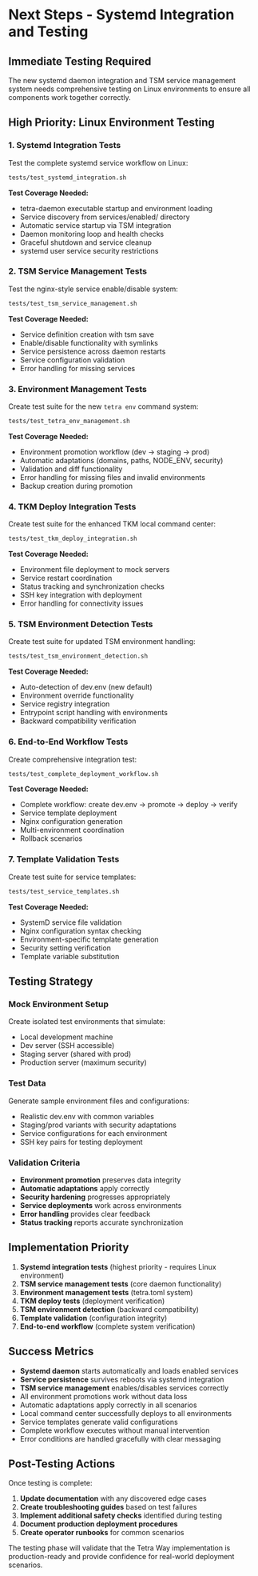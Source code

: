 # Next Steps - Systemd Integration and Testing

## Immediate Testing Required

The new systemd daemon integration and TSM service management system needs comprehensive testing on Linux environments to ensure all components work together correctly.

## High Priority: Linux Environment Testing

### 1. **Systemd Integration Tests**
Test the complete systemd service workflow on Linux:

```bash
tests/test_systemd_integration.sh
```

**Test Coverage Needed:**
- tetra-daemon executable startup and environment loading
- Service discovery from services/enabled/ directory
- Automatic service startup via TSM integration
- Daemon monitoring loop and health checks
- Graceful shutdown and service cleanup
- systemd user service security restrictions

### 2. **TSM Service Management Tests**
Test the nginx-style service enable/disable system:

```bash
tests/test_tsm_service_management.sh
```

**Test Coverage Needed:**
- Service definition creation with tsm save
- Enable/disable functionality with symlinks
- Service persistence across daemon restarts
- Service configuration validation
- Error handling for missing services

### 3. **Environment Management Tests**
Create test suite for the new `tetra env` command system:

```bash
tests/test_tetra_env_management.sh
```

**Test Coverage Needed:**
- Environment promotion workflow (dev → staging → prod)
- Automatic adaptations (domains, paths, NODE_ENV, security)
- Validation and diff functionality
- Error handling for missing files and invalid environments
- Backup creation during promotion

### 4. **TKM Deploy Integration Tests**
Create test suite for the enhanced TKM local command center:

```bash
tests/test_tkm_deploy_integration.sh
```

**Test Coverage Needed:**
- Environment file deployment to mock servers
- Service restart coordination
- Status tracking and synchronization checks
- SSH key integration with deployment
- Error handling for connectivity issues

### 5. **TSM Environment Detection Tests**
Create test suite for updated TSM environment handling:

```bash
tests/test_tsm_environment_detection.sh
```

**Test Coverage Needed:**
- Auto-detection of dev.env (new default)
- Environment override functionality
- Service registry integration
- Entrypoint script handling with environments
- Backward compatibility verification

### 6. **End-to-End Workflow Tests**
Create comprehensive integration test:

```bash
tests/test_complete_deployment_workflow.sh
```

**Test Coverage Needed:**
- Complete workflow: create dev.env → promote → deploy → verify
- Service template deployment
- Nginx configuration generation
- Multi-environment coordination
- Rollback scenarios

### 7. **Template Validation Tests**
Create test suite for service templates:

```bash
tests/test_service_templates.sh
```

**Test Coverage Needed:**
- SystemD service file validation
- Nginx configuration syntax checking
- Environment-specific template generation
- Security setting verification
- Template variable substitution

## Testing Strategy

### Mock Environment Setup
Create isolated test environments that simulate:
- Local development machine
- Dev server (SSH accessible)
- Staging server (shared with prod)
- Production server (maximum security)

### Test Data
Generate sample environment files and configurations:
- Realistic dev.env with common variables
- Staging/prod variants with security adaptations
- Service configurations for each environment
- SSH key pairs for testing deployment

### Validation Criteria
- **Environment promotion** preserves data integrity
- **Automatic adaptations** apply correctly
- **Security hardening** progresses appropriately
- **Service deployments** work across environments
- **Error handling** provides clear feedback
- **Status tracking** reports accurate synchronization

## Implementation Priority

1. **Systemd integration tests** (highest priority - requires Linux environment)
2. **TSM service management tests** (core daemon functionality)
3. **Environment management tests** (tetra.toml system)
4. **TKM deploy tests** (deployment verification)
5. **TSM environment detection** (backward compatibility)
6. **Template validation** (configuration integrity)
7. **End-to-end workflow** (complete system verification)

## Success Metrics

- **Systemd daemon** starts automatically and loads enabled services
- **Service persistence** survives reboots via systemd integration
- **TSM service management** enables/disables services correctly
- All environment promotions work without data loss
- Automatic adaptations apply correctly in all scenarios
- Local command center successfully deploys to all environments
- Service templates generate valid configurations
- Complete workflow executes without manual intervention
- Error conditions are handled gracefully with clear messaging

## Post-Testing Actions

Once testing is complete:
1. **Update documentation** with any discovered edge cases
2. **Create troubleshooting guides** based on test failures
3. **Implement additional safety checks** identified during testing
4. **Document production deployment procedures**
5. **Create operator runbooks** for common scenarios

The testing phase will validate that the Tetra Way implementation is production-ready and provide confidence for real-world deployment scenarios.